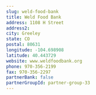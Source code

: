 ```yaml
---
slug: weld-food-bank
title: Weld Food Bank
address: 1108 H Street
address2: 
city: Greeley
state: CO
postal: 80631
longitude: -104.698908
latitude: 40.443729
website: www.weldfoodbank.org
phone: 970-356-2199
fax: 970-356-2297
partnerBank: false
partnerGroupId: partner-group-33
---
```

